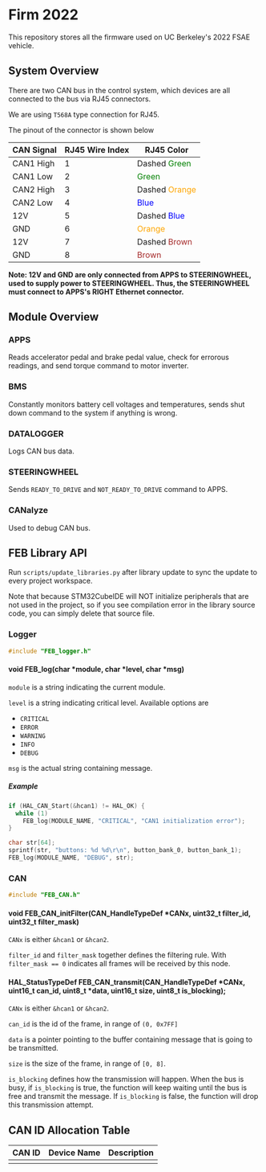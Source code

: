 # Firm 2022

This repository stores all the firmware used on UC Berkeley's 2022 FSAE vehicle.


## System Overview

There are two CAN bus in the control system, which devices are all connected to the bus via RJ45 connectors.

We are using `T568A` type connection for RJ45.

The pinout of the connector is shown below

| CAN Signal | RJ45 Wire Index | RJ45 Color |
| ---------- | --------------- | ---------- |
| CAN1 High  | 1               | Dashed <span style="color:green">Green</span> |
| CAN1 Low   | 2               | <span style="color:green">Green</span> |
| CAN2 High  | 3               | Dashed <span style="color:orange">Orange</span> |
| CAN2 Low   | 4               | <span style="color:blue">Blue</span> |
| 12V        | 5               | Dashed <span style="color:blue">Blue</span> |
| GND        | 6               | <span style="color:orange">Orange</span> |
| 12V        | 7               | Dashed <span style="color:brown">Brown</span> |
| GND        | 8               | <span style="color:brown">Brown</span> |

**Note: 12V and GND are only connected from APPS to STEERINGWHEEL, used to supply power to STEERINGWHEEL. Thus, the STEERINGWHEEL must connect to APPS's RIGHT Ethernet connector.**


## Module Overview

### APPS

Reads accelerator pedal and brake pedal value, check for errorous readings, and send torque command to motor inverter.

### BMS

Constantly monitors battery cell voltages and temperatures, sends shut down command to the system if anything is wrong.

### DATALOGGER

Logs CAN bus data.

### STEERINGWHEEL

Sends `READY_TO_DRIVE` and `NOT_READY_TO_DRIVE` command to APPS.

### CANalyze

Used to debug CAN bus.


## FEB Library API

Run `scripts/update_libraries.py` after library update to sync the update to every project workspace.

Note that because STM32CubeIDE will NOT initialize peripherals that are not used in the project, so if you see compilation error in the library source code, you can simply delete that source file.

### Logger

```C
#include "FEB_logger.h"
```

#### void FEB_log(char *module, char *level, char *msg)

`module` is a string indicating the current module.

`level` is a string indicating critical level. Available options are 

- `CRITICAL`
- `ERROR`
- `WARNING`
- `INFO`
- `DEBUG`

`msg` is the actual string containing message.

##### Example

```C
if (HAL_CAN_Start(&hcan1) != HAL_OK) {
  while (1)
    FEB_log(MODULE_NAME, "CRITICAL", "CAN1 initialization error");
}

```

```C
char str[64];
sprintf(str, "buttons: %d %d\r\n", button_bank_0, button_bank_1);
FEB_log(MODULE_NAME, "DEBUG", str);

```

### CAN

```C
#include "FEB_CAN.h"
```

#### void FEB_CAN_initFilter(CAN_HandleTypeDef *CANx, uint32_t filter_id, uint32_t filter_mask)

`CANx` is either `&hcan1` or `&hcan2`.

`filter_id` and `filter_mask` together defines the filtering rule. With `filter_mask == 0` indicates all frames will be received by this node. 

#### HAL_StatusTypeDef FEB_CAN_transmit(CAN_HandleTypeDef *CANx, uint16_t can_id, uint8_t *data, uint16_t size, uint8_t is_blocking);

`CANx` is either `&hcan1` or `&hcan2`.

`can_id` is the id of the frame, in range of `(0, 0x7FF]`

`data` is a pointer pointing to the buffer containing message that is going to be transmitted.

`size` is the size of the frame, in range of `[0, 8]`.

`is_blocking` defines how the transmission will happen. When the bus is busy, if `is_blocking` is true, the function will keep waiting until the bus is free and transmit the message. If `is_blocking` is false, the function will drop this transmission attempt.


## CAN ID Allocation Table

| CAN ID | Device Name | Description |
| ------ | ----------- | ----------- |
|        |             |             |

